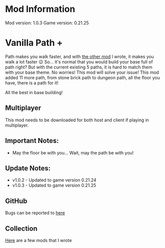# Mod Information
Mod version: 1.0.3
Game version: 0.21.25

# Vanilla Path +
Path makes you walk faster, and with [the other mod](https://steamcommunity.com/sharedfiles/filedetails/?id=2829083798) I wrote, it makes you walk a lot faster 😉
So... it's normal that you would build your base full of path right? But with the current existing 5 paths, it is hard to match them with your base theme.
No worries! This mod will solve your issue! This mod added 11 more path, from stone brick path to dungeon path, all the floor you have, there is a path for it!

All the best in base building!

## Multiplayer
This mod needs to be downloaded for both host and client if playing in multiplayer.

## Important Notes:
- May the floor be with you... Wait, may the path be with you!

## Update Notes:
- v1.0.2 - Updated to game version 0.21.24
- v1.0.3 - Updated to game version 0.21.25

## GitHub
Bugs can be reported to [here](https://github.com/dianchia/VanillaPathPlus/issues)

## Collection
[Here](https://github.com/dianchia/Necesse-Mods) are a few mods that I wrote
